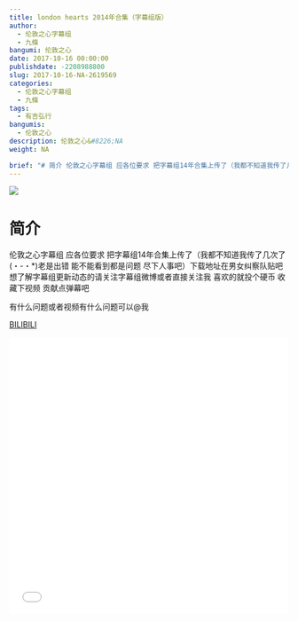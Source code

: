 ```yaml
---
title: london hearts 2014年合集（字幕组版）
author: 
  - 伦敦之心字幕组
  - 九條
bangumi: 伦敦之心
date: 2017-10-16 00:00:00
publishdate: -2208988800
slug: 2017-10-16-NA-2619569
categories: 
  - 伦敦之心字幕组
  - 九條
tags: 
  - 有吉弘行
bangumis: 
  - 伦敦之心
description: 伦敦之心&#8226;NA
weight: NA

brief: "# 简介 伦敦之心字幕组 应各位要求 把字幕组14年合集上传了（我都不知道我传了几次了(・-・*)老是出错 能不能看到都是问题 尽下人事吧）下载地址在男女纠察队贴吧 想了解字幕组更新动态的请关注字幕组微博或者直接关注我 喜欢的就投个硬币 收藏下视频 贡献点弹幕吧 有什么问题或者视频有什么问题可以@我"
---
```


![](https://i.imgur.com/zOfEXZQ.jpg)

# 简介  
伦敦之心字幕组 应各位要求 把字幕组14年合集上传了（我都不知道我传了几次了(・-・*)老是出错  能不能看到都是问题 尽下人事吧）下载地址在男女纠察队贴吧 想了解字幕组更新动态的请关注字幕组微博或者直接关注我 喜欢的就投个硬币 收藏下视频 贡献点弹幕吧


有什么问题或者视频有什么问题可以@我

  [BILIBILI](https://www.bilibili.com/video/av2619569/)


<div class="vcontainer">  <iframe class='video' src="//www.bilibili.com/blackboard/player.html?aid=2619569" width="100%" height="500" frameborder="0" allowfullscreen="allowfullscreen"></iframe></div>
